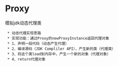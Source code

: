 # Proxy
模拟jdk动态代理类

	 * 动态代理实现思路
	 * 实现功能：通过Proxy的newProxyInstance返回代理对象
	 * 1、声明一段代码（动态产生代理）
	 * 2、编译源码（JDK Compliler API），产生新的类（代理类）
	 * 3、将这个类load到内存中，产生一个新的对象（代理对象）
	 * 4、return代理对象

